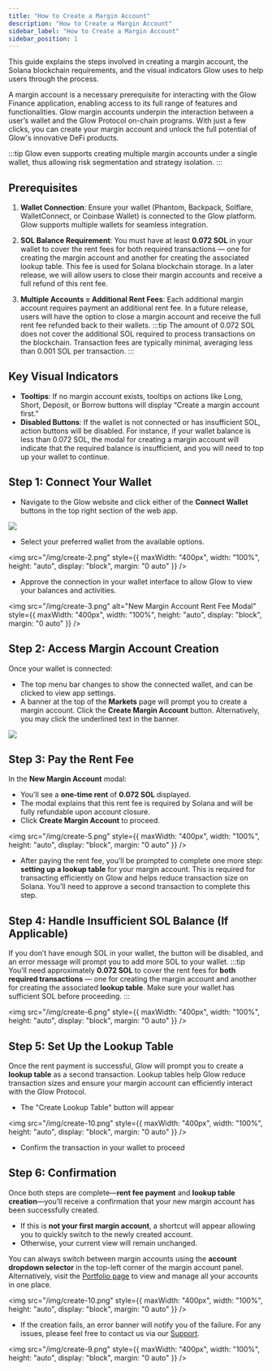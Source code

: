 ```yaml
---
title: "How to Create a Margin Account"
description: "How to Create a Margin Account"
sidebar_label: "How to Create a Margin Account"
sidebar_position: 1
---
```



This guide explains the steps involved in creating a margin account, the Solana blockchain requirements, and the visual indicators Glow uses to help users through the process.  

 A margin account is a necessary prerequisite for interacting with the Glow Finance application, enabling access to its full range of features and functionalities. Glow margin accounts underpin the interaction between a user’s wallet and the Glow Protocol on-chain programs. With just a few clicks, you can create your margin account and unlock the full potential of Glow's innovative DeFi products.

:::tip
Glow even supports creating multiple margin accounts under a single wallet, thus allowing risk segmentation and strategy isolation.
:::

## Prerequisites

1. **Wallet Connection**: Ensure your wallet (Phantom, Backpack, Solflare, WalletConnect, or Coinbase Wallet) is connected to the Glow platform. Glow supports multiple wallets for seamless integration.
2. **SOL Balance Requirement**: You must have at least **0.072 SOL** in your wallet to cover the rent fees for both required transactions — one for creating the margin account and another for creating the associated lookup table. This fee is used for Solana blockchain storage. In a later release, we will allow users to close their margin accounts and receive a full refund of this rent fee.

3. **Multiple Accounts = Additional Rent Fees**: Each additional margin account requires payment an additional rent fee. In a future release, users will have the option to close a margin account and receive the full rent fee refunded back to their wallets.
:::tip
The amount of 0.072 SOL does not cover the additional SOL required to process transactions on the blockchain. Transaction fees are typically minimal, averaging less than 0.001 SOL per transaction.
:::


## Key Visual Indicators

- **Tooltips**: If no margin account exists, tooltips on actions like Long, Short, Deposit, or Borrow buttons will display “Create a margin account first.”
- **Disabled Buttons**: If the wallet is not connected or has insufficient SOL, action buttons will be disabled. For instance, if your wallet balance is less than 0.072 SOL, the modal for creating a margin account will indicate that the required balance is insufficient, and you will need to top up your wallet to continue.

## Step 1: Connect Your Wallet

- Navigate to the Glow website and click either of the **Connect Wallet** buttons in the top right section of the web app.


![](/img/create-1.png)

- Select your preferred wallet from the available options.

<img
  src="/img/create-2.png"
  style={{ maxWidth: "400px", width: "100%", height: "auto", display: "block", margin: "0 auto" }}
/>


- Approve the connection in your wallet interface to allow Glow to view your balances and activities.

<img
  src="/img/create-3.png"
  alt="New Margin Account Rent Fee Modal"
  style={{ maxWidth: "400px", width: "100%", height: "auto", display: "block", margin: "0 auto" }}
/>

## Step 2: Access Margin Account Creation

Once your wallet is connected:

- The top menu bar changes to show the connected wallet, and can be clicked to view app settings.
- A banner at the top of the **Markets** page will prompt you to create a margin account. Click the **Create Margin Account** button. Alternatively, you may click the underlined text in the banner.

![](/img/create-4.png)

## Step 3: Pay the Rent Fee

In the **New Margin Account** modal:

- You’ll see a **one-time rent** of **0.072 SOL** displayed.
- The modal explains that this rent fee is required by Solana and will be fully refundable upon account closure.
- Click **Create Margin Account** to proceed.

<img
  src="/img/create-5.png"
  style={{ maxWidth: "400px", width: "100%", height: "auto", display: "block", margin: "0 auto" }}
/>

- After paying the rent fee, you’ll be prompted to complete one more step: **setting up a lookup table** for your margin account. This is required for transacting efficiently on Glow and helps reduce transaction size on Solana. You’ll need to approve a second transaction to complete this step.


## Step 4: Handle Insufficient SOL Balance (If Applicable)

If you don’t have enough SOL in your wallet, the button will be disabled, and an error message will prompt you to add more SOL to your wallet.
:::tip
You’ll need approximately **0.072 SOL** to cover the rent fees for **both required transactions** — one for creating the margin account and another for creating the associated **lookup table**. Make sure your wallet has sufficient SOL before proceeding.
:::

<img
  src="/img/create-6.png"
  style={{ maxWidth: "400px", width: "100%", height: "auto", display: "block", margin: "0 auto" }}
/>

## Step 5: Set Up the Lookup Table

Once the rent payment is successful, Glow will prompt you to create a **lookup table** as a second transaction. Lookup tables help Glow reduce transaction sizes and ensure your margin account can efficiently interact with the Glow Protocol.

- The "Create Lookup Table" button will appear

<img
  src="/img/create-10.png"
  style={{ maxWidth: "400px", width: "100%", height: "auto", display: "block", margin: "0 auto" }}
/>

- Confirm the transaction in your wallet to proceed

## Step 6: Confirmation

Once both steps are complete—**rent fee payment** and **lookup table creation**—you’ll receive a confirmation that your new margin account has been successfully created.

- If this is **not your first margin account**, a shortcut will appear allowing you to quickly switch to the newly created account.
- Otherwise, your current view will remain unchanged.

You can always switch between margin accounts using the **account dropdown selector** in the top-left corner of the margin account panel. Alternatively, visit the [Portfolio page](../03-margin-accounts/portfolio-management.md) to view and manage all your accounts in one place.

<img
  src="/img/create-10.png"
  style={{ maxWidth: "400px", width: "100%", height: "auto", display: "block", margin: "0 auto" }}
/>

- If the creation fails, an error banner will notify you of the failure. For any issues, please feel free to contact us via our [Support](../support.md).

<img
  src="/img/create-9.png"
  style={{ maxWidth: "400px", width: "100%", height: "auto", display: "block", margin: "0 auto" }}
/>
